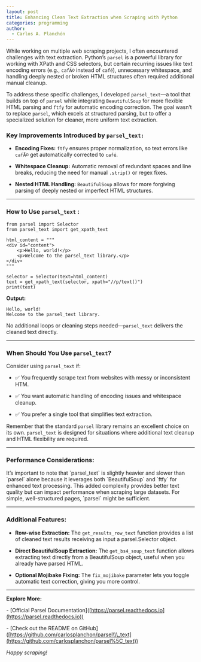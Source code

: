 ```yaml
---
layout: post
title: Enhancing Clean Text Extraction when Scraping with Python
categories: programming
author:
  - Carlos A. Planchón
---
```

While working on multiple web scraping projects, I often encountered challenges with text extraction. Python’s `parsel` is a powerful library for working with XPath and CSS selectors, but certain recurring issues like text encoding errors (e.g., `cafÃ©` instead of `café`), unnecessary whitespace, and handling deeply nested or broken HTML structures often required additional manual cleanup.

To address these specific challenges, I developed `parsel_text`—a tool that builds on top of `parsel` while integrating `BeautifulSoup` for more flexible HTML parsing and `ftfy` for automatic encoding correction. The goal wasn’t to replace `parsel`, which excels at structured parsing, but to offer a specialized solution for cleaner, more uniform text extraction.

### Key Improvements Introduced by `parsel_text:`

*   **Encoding Fixes:** `ftfy` ensures proper normalization, so text errors like `cafÃ©` get automatically corrected to `café`.
    
*   **Whitespace Cleanup:** Automatic removal of redundant spaces and line breaks, reducing the need for manual `.strip()` or regex fixes.
    
*   **Nested HTML Handling:** `BeautifulSoup` allows for more forgiving parsing of deeply nested or imperfect HTML structures.
    

* * *

### How to Use `parsel_text` :

```
from parsel import Selector
from parsel_text import get_xpath_text

html_content = """
<div id="content">
    <p>Hello, world!</p>
    <p>Welcome to the parsel_text library.</p>
</div>
"""

selector = Selector(text=html_content)
text = get_xpath_text(selector, xpath="//p/text()")
print(text)
```

**Output:**

```
Hello, world!
Welcome to the parsel_text library.
```

No additional loops or cleaning steps needed—`parsel_text` delivers the cleaned text directly.

* * *

### When Should You Use `parsel_text`?

Consider using `parsel_text` if:

*   ✅ You frequently scrape text from websites with messy or inconsistent HTM.
    
*   ✅ You want automatic handling of encoding issues and whitespace cleanup.
    
*   ✅ You prefer a single tool that simplifies text extraction.
    

Remember that the standard `parsel` library remains an excellent choice on its own. `parsel_text` is designed for situations where additional text cleanup and HTML flexibility are required.

* * *

### Performance Considerations:

It’s important to note that \`parsel\_text\` is slightly heavier and slower than \`parsel\` alone because it leverages both \`BeautifulSoup\` and \`ftfy\` for enhanced text processing. This added complexity provides better text quality but can impact performance when scraping large datasets. For simple, well-structured pages, \`parsel\` might be sufficient.

* * *

### Additional Features:

*   **Row-wise Extraction:** The `get_results_row_text` function provides a list of cleaned text results receiving as input a parsel.Selector object.
    
*   **Direct BeautifulSoup Extraction:** The `get_bs4_soup_text` function allows extracting text directly from a BeautifulSoup object, useful when you already have parsed HTML.
    
*   **Optional Mojibake Fixing:** The `fix_mojibake` parameter lets you toggle automatic text correction, giving you more control.
    

* * *

**Explore More:**

\- \[Official Parsel Documentation\]([https://parsel.readthedocs.io](https://parsel.readthedocs.io))

\- \[Check out the README on GitHub\]([https://github.com/carlosplanchon/parsel\\\_text](https://github.com/carlosplanchon/parsel%5C_text))

_Happy scraping!_